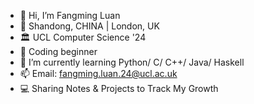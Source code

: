 - 👋 Hi, I’m Fangming Luan
- 📍 Shandong, CHINA | London, UK
- 🏛️ UCL Computer Science '24
- 👀 Coding beginner
- 🌱 I’m currently learning Python/ C/ C++/ Java/ Haskell
- 📫 Email: fangming.luan.24@ucl.ac.uk
- 💻 Sharing Notes & Projects to Track My Growth


<!---
Yoimiya42/Yoimiya42 is a ✨ special ✨ repository because its `README.md` (this file) appears on your GitHub profile.
You can click the Preview link to take a look at your changes.
--->
